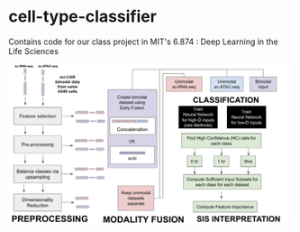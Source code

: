 ---
---

# cell-type-classifier
Contains code for our class project in MIT's 6.874 : Deep Learning in the Life Sciences

<img src="images/pipeline_diagram2.png" width="600"/>

